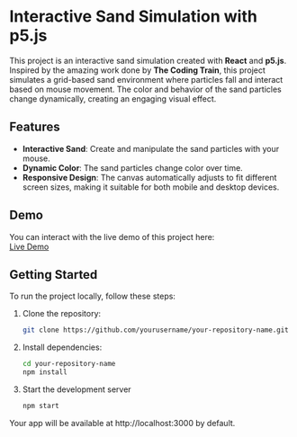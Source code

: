 # Interactive Sand Simulation with p5.js

This project is an interactive sand simulation created with **React** and **p5.js**. Inspired by the amazing work done by **The Coding Train**, this project simulates a grid-based sand environment where particles fall and interact based on mouse movement. The color and behavior of the sand particles change dynamically, creating an engaging visual effect.

## Features

- **Interactive Sand**: Create and manipulate the sand particles with your mouse.
- **Dynamic Color**: The sand particles change color over time.
- **Responsive Design**: The canvas automatically adjusts to fit different screen sizes, making it suitable for both mobile and desktop devices.

## Demo

You can interact with the live demo of this project here:  
[Live Demo](https://sand-falling-simple.vercel.app/)

## Getting Started

To run the project locally, follow these steps:

1. Clone the repository:
   ```bash
   git clone https://github.com/yourusername/your-repository-name.git
2. Install dependencies:
   ```bash
   cd your-repository-name
   npm install

3. Start the development server
    ```bash
    npm start
  Your app will be available at http://localhost:3000 by default.
